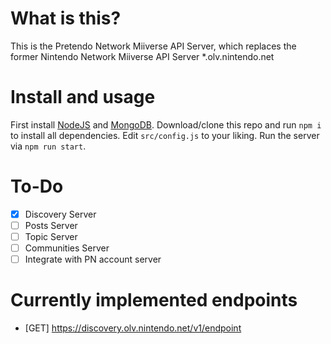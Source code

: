 # What is this?
This is the Pretendo Network Miiverse API Server, which replaces the former Nintendo Network Miiverse API Server *.olv.nintendo.net
# Install and usage
First install [NodeJS](https://nodejs.org) and [MongoDB](https://mongodb.com). Download/clone this repo and run `npm i` to install all dependencies. Edit `src/config.js` to your liking. Run the server via `npm run start`.
# To-Do
- [x] Discovery Server
- [ ] Posts Server
- [ ] Topic Server
- [ ] Communities Server
- [ ] Integrate with PN account server
# Currently implemented endpoints
- [GET] https://discovery.olv.nintendo.net/v1/endpoint
